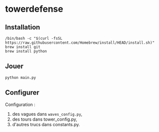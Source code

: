 # towerdefense

## Installation

`/bin/bash -c "$(curl -fsSL https://raw.githubusercontent.com/Homebrew/install/HEAD/install.sh)"`    
`brew install git`     
`brew install python`

## Jouer

`python main.py`

## Configurer

Configuration :
1. des vagues dans `waves_config.py`,
2. des tours dans tower_config.py,
3. d'autres trucs dans constants.py.
